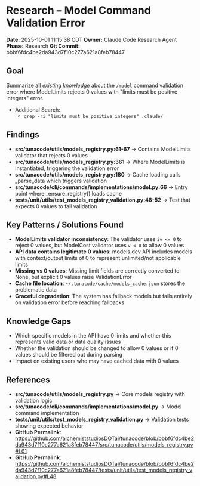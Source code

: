 # Research – Model Command Validation Error

**Date:** 2025-10-01 11:15:38 CDT
**Owner:** Claude Code Research Agent
**Phase:** Research
**Git Commit:** bbbf6fdc4be2da943d7f10c277a621a8feb78447

## Goal
Summarize all *existing knowledge* about the `/model` command validation error where ModelLimits rejects 0 values with "limits must be positive integers" error.

- Additional Search:
  - `grep -ri "limits must be positive integers" .claude/`

## Findings

- **src/tunacode/utils/models_registry.py:61-67** → Contains ModelLimits validator that rejects 0 values
- **src/tunacode/utils/models_registry.py:361** → Where ModelLimits is instantiated, triggering the validation error
- **src/tunacode/utils/models_registry.py:180** → Cache loading calls _parse_data which triggers validation
- **src/tunacode/cli/commands/implementations/model.py:66** → Entry point where _ensure_registry() loads cache
- **tests/unit/utils/test_models_registry_validation.py:48-52** → Test that expects 0 values to fail validation

## Key Patterns / Solutions Found

- **ModelLimits validator inconsistency**: The validator uses `iv <= 0` to reject 0 values, but ModelCost validator uses `v < 0` to allow 0 values
- **API data contains legitimate 0 values**: models.dev API includes models with context/output limits of 0 to represent unlimited/not applicable limits
- **Missing vs 0 values**: Missing limit fields are correctly converted to None, but explicit 0 values raise ValidationError
- **Cache file location**: `~/.tunacode/cache/models_cache.json` stores the problematic data
- **Graceful degradation**: The system has fallback models but fails entirely on validation error before reaching fallbacks

## Knowledge Gaps

- Which specific models in the API have 0 limits and whether this represents valid data or data quality issues
- Whether the validation should be changed to allow 0 values or if 0 values should be filtered out during parsing
- Impact on existing users who may have cached data with 0 values

## References

- **src/tunacode/utils/models_registry.py** → Core models registry with validation logic
- **src/tunacode/cli/commands/implementations/model.py** → Model command implementation
- **tests/unit/utils/test_models_registry_validation.py** → Validation tests showing expected behavior
- **GitHub Permalink**: https://github.com/alchemiststudiosDOTai/tunacode/blob/bbbf6fdc4be2da943d7f10c277a621a8feb78447/src/tunacode/utils/models_registry.py#L61
- **GitHub Permalink**: https://github.com/alchemiststudiosDOTai/tunacode/blob/bbbf6fdc4be2da943d7f10c277a621a8feb78447/tests/unit/utils/test_models_registry_validation.py#L48